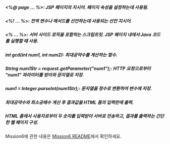 ##### <%@ page ... %>: JSP 페이지의 지시어. 페이지 속성을 설정하는데 사용됨.  
##### <%! ... %>: 전역 변수나 메서드를 선언하는데 사용되는 선언 지시어.  
##### <% ... %>: 서버 사이드 로직을 포함하는 스크립트릿. JSP 페이지 내에서 Java 코드를 실행할 때 사용.  
##### int gcd(int num1, int num2): 최대공약수를 계산하는 함수.  
##### String num1Str = request.getParameter("num1");: HTTP 요청으로부터 "num1" 파라미터를 받아와 문자열로 저장.  
##### num1 = Integer.parseInt(num1Str);: 문자열을 정수로 변환하여 변수에 저장.  
##### 최대공약수와 최소공배수 계산 후 결과값을 HTML 폼의 입력란에 출력.  
##### HTML 폼에서 사용자로부터 두 숫자를 입력받아 서버로 전송하고, 결과를 출력하는 간단한 웹 페이지 구성.

Mission6에 관한 내용은 [Mission6 README](Mission6/README.md)에서 확인하세요.
